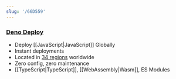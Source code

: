 ```yaml
---
slug: '/66D559'
---
```


### [Deno Deploy](https://deno.com/deploy)

- Deploy [[JavaScript|JavaScript]] Globally
- Instant deployments
- Located in [34 regions](https://deno.com/deploy/docs/regions) worldwide
- Zero config, zero maintenance
- [[TypeScript|TypeScript]], [[WebAssembly|Wasm]], ES Modules

